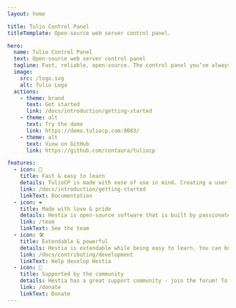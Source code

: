 ```yaml
---
layout: home

title: Tulio Control Panel
titleTemplate: Open-source web server control panel.

hero:
  name: Tulio Control Panel
  text: Open-source web server control panel
  tagline: Fast, reliable, open-source. The control panel you’ve always wanted is just a command away.
  image:
    src: /logo.svg
    alt: Tulio Logo
  actions:
    - theme: brand
      text: Get started
      link: /docs/introduction/getting-started
    - theme: alt
      text: Try the demo
      link: https://demo.tuliocp.com:8083/
    - theme: alt
      text: View on GitHub
      link: https://github.com/contaura/tuliocp

features:
  - icon: 🚀
    title: Fast & easy to learn
    details: TulioCP is made with ease of use in mind. Creating a user or a website is as easy as clicking a button and filling out a couple of fields, while advanced features are easily accessible.
    link: /docs/introduction/getting-started
    linkText: Documentation
  - icon: ❤️
    title: Made with love & pride
    details: Hestia is open-source software that is built by passionate people from around the world. This means that the code is reviewed by multiple people and that anybody can contribute to it!
    link: /team
    linkText: See the team
  - icon: 🛠️
    title: Extendable & powerful
    details: Hestia is extendable while being easy to learn. You can build your own themes, web templates, quick install applications and can interact with it using third party software via its API.
    link: /docs/contributing/development
    linkText: Help develop Hestia
  - icon: 🤝
    title: Supported by the community
    details: Hestia has a great support community - join the forum! To keep the project running, we rely on donations, which can be made via PayPal or cryptocurrency.
    link: /donate
    linkText: Donate
---
```

